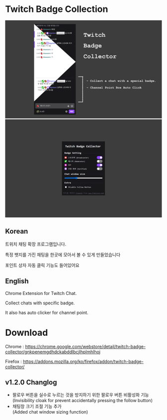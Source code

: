 # Twitch Badge Collection

![screenshot_1](./screenshots/screenshot_1.png)
![screenshot_2](./screenshots/screenshot_2.png)

## Korean

트위치 채팅 확장 프로그램입니다.

특정 뱃지를 가진 채팅을 한곳에 모아서 볼 수 있게 만들었습니다

포인트 상자 자동 클릭 기능도 들어있어요

## English

Chrome Extension for Twitch Chat.

Collect chats with specific badge.

It also has auto clicker for channel point.


# Download

Chrome : https://chrome.google.com/webstore/detail/twitch-badge-collector/gnkpenemgdhdckabddlbcjlhplmhlhoj

Firefox : https://addons.mozilla.org/ko/firefox/addon/twitch-badge-collector/

## v1.2.0 Changlog
   - 팔로우 버튼을 실수로 누르는 것을 방지하기 위한 팔로우 버튼 비활성화 기능<br>(Invisibility cloak for prevent accidentally pressing the follow button)
   - 채팅창 크기 조절 기능 추가<br>
     (Added chat window sizing function)